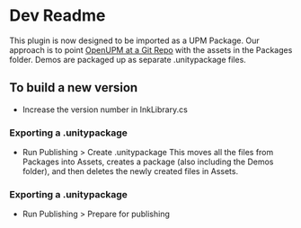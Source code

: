 # Dev Readme

This plugin is now designed to be imported as a UPM Package.
Our approach is to point [OpenUPM at a Git Repo](https://openupm.com/packages/com.inklestudios.ink-unity-integration/) with the assets in the Packages folder.
Demos are packaged up as separate .unitypackage files.

## To build a new version
- Increase the version number in InkLibrary.cs

### Exporting a .unitypackage
- Run Publishing > Create .unitypackage
This moves all the files from Packages into Assets, creates a package (also including the Demos folder), and then deletes the newly created files in Assets.

### Exporting a .unitypackage
- Run Publishing > Prepare for publishing